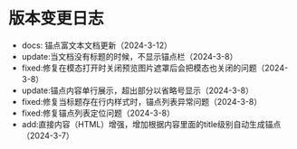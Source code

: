 # 版本变更日志

-   docs: 锚点富文本文档更新（2024-3-12）
-   update:当文档没有标题的时候，不显示锚点栏（2024-3-8）
-   fixed:修复在模态打开时关闭预览图片遮罩后会把模态也关闭的问题（2024-3-8）
-   update:锚点内容单行展示，超出部分以省略号显示（2024-3-8）
-   fixed:修复当标题存在行内样式时，锚点列表异常问题（2024-3-8）
-   fixed:修复锚点列表定位问题（2024-3-8）
-   add:直接内容（HTML）增强，增加根据内容里面的title级别自动生成锚点（2024-3-7）


